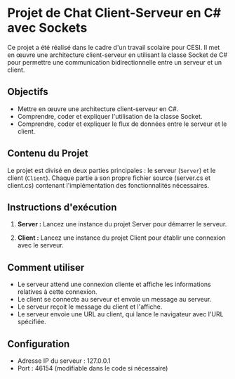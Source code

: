 # Projet de Chat Client-Serveur en C# avec Sockets

Ce projet a été réalisé dans le cadre d'un travail scolaire pour CESI. Il met en œuvre une architecture client-serveur en utilisant la classe Socket de C# pour permettre une communication bidirectionnelle entre un serveur et un client.

## Objectifs

- Mettre en œuvre une architecture client-serveur en C#.
- Comprendre, coder et expliquer l'utilisation de la classe Socket.
- Comprendre, coder et expliquer le flux de données entre le serveur et le client.

## Contenu du Projet

Le projet est divisé en deux parties principales : le serveur (`Server`) et le client (`Client`). Chaque partie a son propre fichier source (server.cs et client.cs) contenant l'implémentation des fonctionnalités nécessaires.

## Instructions d'exécution

1. **Server :** Lancez une instance du projet Server pour démarrer le serveur.

2. **Client :** Lancez une instance du projet Client pour établir une connexion avec le serveur.

## Comment utiliser

- Le serveur attend une connexion cliente et affiche les informations relatives à cette connexion.
- Le client se connecte au serveur et envoie un message au serveur.
- Le serveur reçoit le message du client et l'affiche.
- Le serveur envoie une URL au client, qui lance le navigateur avec l'URL spécifiée.

## Configuration

- Adresse IP du serveur : 127.0.0.1
- Port : 46154 (modifiable dans le code si nécessaire)
